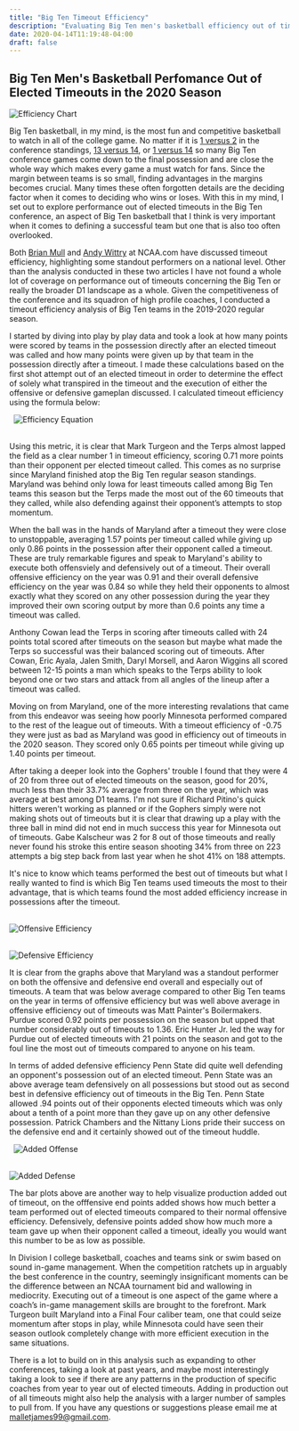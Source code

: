 ```yaml
---
title: "Big Ten Timeout Efficiency"
description: "Evaluating Big Ten men's basketball efficiency out of timeouts"
date: 2020-04-14T11:19:48-04:00
draft: false
--- 
```

## Big Ten Men's Basketball Perfomance Out of Elected Timeouts in the 2020 Season

![Efficiency Chart](https://i.imgur.com/V7KoRd6.png)

Big Ten basketball, in my mind, is the most fun and competitive basketball to watch in all of the college game. No matter if it is [1 versus 2](https://www.youtube.com/watch?v=TXsP9Ek0Djw) in the conference standings, [13 versus 14](https://www.youtube.com/watch?v=USzc4oXRydE&feature=onebox), or [1 versus 14](https://www.youtube.com/watch?v=Tkee28WKnCk&feature=onebox) so many Big Ten conference games come down to the final possession and are close the whole way which makes every game a must watch for fans. Since the margin between teams is so small, finding advantages in the margins becomes crucial. Many times these often forgotten details are the deciding factor when it comes to deciding who wins or loses. With this in my mind, I set out to explore performance out of elected timeouts in the Big Ten conference, an aspect of Big Ten basketball that I think is very important when it comes to defining a successful team but one that is also too often overlooked.

Both [Brian Mull](https://www.ncaa.com/news/basketball-men/article/2017-02-03/college-basketball-how-teams-win-scoring-battle-after-timeout) and [Andy Wittry](https://wwwcache.ncaa.com/news/basketball-men/article/2019-12-17/how-good-some-top-mens-basketball-teams-are-after-timeout) at NCAA.com have discussed timeout efficiency, highlighting some standout performers on a national level. Other than the analysis conducted in these two articles I have not found a whole lot of coverage on performance out of timeouts concerning the Big Ten or really the broader D1 landscape as a whole. Given the competitiveness of the conference and its squadron of high profile coaches, I conducted a timeout efficiency analysis of Big Ten teams in the 2019-2020 regular season. 

I started by diving into play by play data and took a look at how many points were scored by teams in the possession directly after an elected timeout was called and how many points were given up by that team in the possession directly after a timeout. I made these calculations based on the first shot attempt out of an elected timeout in order to determine the effect of solely what transpired in the timeout and the execution of either the offensive or defensive gameplan discussed. I calculated timeout efficiency using the formula below:

&nbsp;
![Efficiency Equation](https://i.imgur.com/lA4WM8U.png)  
&nbsp;

 Using this metric, it is clear that Mark Turgeon and the Terps almost lapped the field as a clear number 1 in timeout efficiency, scoring 0.71 more points than their opponent per elected timeout called. This comes as no surprise since Maryland finished atop the Big Ten regular season standings. Maryland was behind only Iowa for least timeouts called among Big Ten teams this season but the Terps made the most out of the 60 timeouts that they called, while also defending against their opponent’s attempts to stop momentum. 

When the ball was in the hands of Maryland after a timeout they were close to unstoppable, averaging 1.57 points per timeout called while giving up only 0.86 points in the possession after their opponent called a timeout. These are truly remarkable figures and speak to Maryland's ability to execute both offensviely and defensively out of a timeout. Their overall offensive efficiency on the year was 0.91 and their overall defensive efficiency on the year was 0.84 so while they held their opponents to almost exactly what they scored on any other possession during the year they improved their own scoring output by more than 0.6 points any time a timeout was called. 

Anthony Cowan lead the Terps in scoring after timeouts called with 24 points total scored after timeouts on the season but maybe what made the Terps so successful was their balanced scoring out of timeouts. After Cowan, Eric Ayala, Jalen Smith, Daryl Morsell, and Aaron Wiggins all scored between 12-15 points a man which speaks to the Terps ability to look beyond one or two stars and attack from all angles of the lineup after a timeout was called.

Moving on from Maryland, one of the more interesting revalations that came from this endeavor was seeing how poorly Minnesota performed compared to the rest of the league out of timeouts. With a timeout efficiency of -0.75 they were just as bad as Maryland was good in efficiency out of timeouts in the 2020 season. They scored only 0.65 points per timeout while giving up 1.40 points per timeout. 

After taking a deeper look into the Gophers' trouble I found that they were 4 of 20 from three out of elected timeouts on the season, good for 20%, much less than their 33.7% average from three on the year, which was average at best among D1 teams. I'm not sure if Richard Pitino's quick hitters weren't working as planned or if the Gophers simply were not making shots out of timeouts but it is clear that drawing up a play with the three ball in mind did not end in much success this year for Minnesota out of timeouts. Gabe Kalscheur was 2 for 8 out of those timeouts and really never found his stroke this entire season shooting 34% from three on 223 attempts a big step back from last year when he shot 41% on 188 attempts.

It's nice to know which teams performed the best out of timeouts but what I really wanted to find is which Big Ten teams used timeouts the most to their advantage, that is which teams found the most added efficiency increase in possessions after the timeout.

&nbsp;  
![Offensive Efficiency](https://i.imgur.com/QUKDMl2.png)

&nbsp;  
![Defensive Efficiency](https://i.imgur.com/qmxcAhh.png)

It is clear from the graphs above that Maryland was a standout performer on both the offensive and defensive end overall and especially out of timeouts. A team that was below average compared to other Big Ten teams on the year in terms of offensive efficiency but was well above average in offensive efficiency out of timeouts was Matt Painter's Boilermakers. Purdue scored 0.92 points per possession on the season but upped that number considerably out of timeouts to 1.36. Eric Hunter Jr. led the way for Purdue out of elected timeouts with 21 points on the season and got to the foul line the most out of timeouts compared to anyone on his team.

In terms of added defensive efficiency Penn State did quite well defending an opponent's possession out of an elected timeout. Penn State was an above average team defensively on all possessions but stood out as second best in defensive efficiency out of timeouts in the Big Ten. Penn State allowed .94 points out of their opponents elected timeouts which was only about a tenth of a point more than they gave up on any other defensive possession. Patrick Chambers and the Nittany Lions pride their success on the defensive end and it certainly showed out of the timeout huddle.

&nbsp;
![Added Offense](https://i.imgur.com/sK4l9Ly.png)

&nbsp;  
![Added Defense](https://i.imgur.com/2gmMJd7.png)

The bar plots above are another way to help visualize production added out of timeout, on the offfensive end points added shows how much better a team performed out of elected timeouts compared to their normal offensive efficiency. Defensively, defensive points added show how much more a team gave up when their opponent called a timeout, ideally you would want this number to be as low as possible.

In Division I college basketball, coaches and teams sink or swim based on sound in-game management. When the competition ratchets up in arguably the best conference in the country, seemingly insignificant moments can be the difference between an NCAA tournament bid and wallowing in mediocrity. Executing out of a timeout is one aspect of the game where a coach’s in-game management skills are brought to the forefront. Mark Turgeon built Maryland into a Final Four caliber team, one that could seize momentum after stops in play, while Minnesota could have seen their season outlook completely change with more efficient execution in the same situations.

There is a lot to build on in this analysis such as expanding to other conferences, taking a look at past years, and maybe most interestingly taking a look to see if there are any patterns in the production of specific coaches from year to year out of elected timeouts. Adding in production out of all timeouts might also help the analysis with a larger number of samples to pull from. If you have any questions or suggestions please email me at malletjames99@gmail.com.
